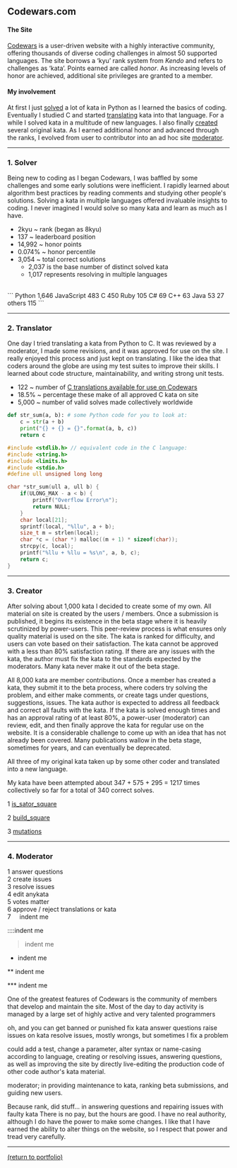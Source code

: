## Codewars.com

#### The Site

<a href="https://codewars.com">Codewars</a> is a user-driven website with a highly interactive community, offering thousands of diverse coding challenges in almost 50 supported languages. The site borrows a ‘kyu’ rank system from _Kendo_ and refers to challenges as ‘kata’. Points earned are called _honor_. As increasing levels of honor are achieved, additional site privileges are granted to a member.

#### My involvement

At first I just <a href="https://rowcased.github.io/alternate_page.html#solver">solved</a> a lot of kata in Python as I learned the basics of coding. Eventually I studied C and started <a href="https://rowcased.github.io/alternate_page.html#translator">translating</a> kata into that language. For a while I solved kata in a multitude of  new languages. I also finally <a href="https://rowcased.github.io/alternate_page.html#creator">created</a> several original kata. As I earned additional honor and advanced through the ranks, I evolved from user to contributor into an ad hoc site <a href="https://rowcased.github.io/alternate_page.html#moderator">moderator</a>.
<hr>
<h3 id="solver">1. Solver</h3>

Being new to coding as I began Codewars, I was baffled by some challenges and some early solutions were inefficient. I rapidly learned about algorithm best practices by reading comments and studying other people's solutions. Solving a kata in multiple languages offered invaluable insights to coding. I never imagined I would solve so many kata and learn as much as I have.
<br>
* 2kyu ~ rank (began as 8kyu)
* 137 ~ leaderboard position 
* 14,992 ~ honor points 
* 0.074% ~ honor percentile
* 3,054 ~ total correct solutions
    * 2,037 is the base number of distinct solved kata
    * 1,017 represents resolving in multiple languages
<br>
```
Python     1,646
JavaScript   483
C            450
Ruby         105
C#            69
C++           63
Java          53
27 others    115
```
<hr>

<h3 id="translator">2. Translator</h3>

One day I tried translating a kata from Python to C. It was reviewed by a moderator, I made some revisions, and it was approved for use on the site. I really enjoyed this process and just kept on translating. I like the idea that coders around the globe are using my test suites to improve their skills. I learned about code structure, maintainability, and writing strong unit tests.

* 122 ~ number of [C translations available for use on Codewars](/C_translations)
* 18.5% ~ percentage these make of all approved C kata on site
* 5,000 ~ number of valid solves made collectively worldwide

```python
def str_sum(a, b): # some Python code for you to look at:
    c = str(a + b)
    print("{} + {} = {}".format(a, b, c))
    return c
```
```c
#include <stdlib.h> // equivalent code in the C language:
#include <string.h>
#include <limits.h>
#include <stdio.h>
#define ull unsigned long long

char *str_sum(ull a, ull b) {
    if(ULONG_MAX - a < b) {
        printf("Overflow Error\n");
        return NULL;
    }
    char local[21];
    sprintf(local, "%llu", a + b);
    size_t m = strlen(local);
    char *c = (char *) malloc((m + 1) * sizeof(char));
    strcpy(c, local);
    printf("%llu + %llu = %s\n", a, b, c);
    return c;
}
```
<hr>
<h3 id="creator">3. Creator</h3>

After solving about 1,000 kata I decided to create some of my own. All material on site is created by the users / members. Once a submission is published, it begins its existence in the beta stage where it is heavily scrutinized by power-users. This peer-review process is what ensures only quality material is used on the site. The kata is ranked for difficulty, and users can vote based on their satisfaction. The kata cannot be approved with a less than 80% satisfaction rating. If there are any issues with the kata, the author must fix the kata to the standards expected by the moderators. Many kata never make it out of the beta stage.

All 8,000 kata are member contributions. Once a member has created a kata, they submit it to the beta process, where coders try solving the problem, and either make comments, or create tags under questions, suggestions, issues. The kata author is expected to address all feedback and correct all faults with the kata. If the kata is solved enough times and has an approval rating of at least 80%, a power-user (moderator) can review, edit, and then finally approve the kata for regular use on the website. It is a considerable challenge to come up with an idea that has not already been covered. Many publications wallow in the beta stage, sometimes for years, and can eventually be deprecated.

All three of my original kata taken up by some other coder and translated into a new language.

My kata have been attempted about 347 + 575 + 295 = 1217 times collectively so far for a total of 340 correct solves. 


1 [is_sator_square](https://rowcased.github.io/is_sator_square)<br>
<!-- &nbsp;&nbsp;&nbsp;&nbsp;&nbsp;&nbsp;The first kata was based on a stone tablet found at Pompeii, known as a "sator square". It is an form of two dimentional palindrome admitting four symmetries. The coder of this kata must study the pattern of characters on the square and determine whether it conforms to the regulations of a sator square. -->

2 [build_square](https://rowcased.github.io/build_square)<br>
<!-- &nbsp;&nbsp;&nbsp;&nbsp;&nbsp;&nbsp;This one was based on my experience playing with toy blocks with my daughter and as a kid myself. I simply created a challenge for the coder to determine if a square could be built out of the available different-sized blocks. -->

3 [mutations](https://rowcased.github.io/mutations)<br>
<!-- &nbsp;&nbsp;&nbsp;&nbsp;&nbsp;&nbsp;This kata was inspired by playing word games on road trips. This game involves altering a word by changing one letter. The coder is tasked with running a game between two fictional players who are trying to think up new words, such that the program determines the winner of the game. -->

<hr>
<h3 id="moderator">4. Moderator</h3>

1 answer questions<br>
2 create issues<br>
3 resolve issues<br>
4 edit anykata<br>
5 votes matter<br>
6 approve / reject translations or kata<br>
7
&nbsp;&nbsp;&nbsp;&nbsp;indent me


::::indent me


> indent me


* indent me


** indent me


*** indent me



One of the greatest features of Codewars is the community of members that develop and maintain the site. Most of the day to day activity is managed by a large set of highly active and very talented programmers

oh, and you can get banned or punished
fix kata
answer questions
raise issues on kata
resolve issues, mostly wrongs, but sometimes I fix a problem

could add a test, change a parameter, alter syntax or name-casing according to language, 
creating or resolving issues, answering questions, as well as improving the site by directly live-editing the production code of other code author's kata material.

moderator; in providing maintenance to kata, ranking beta submissions, and guiding new users.

Because rank, did stuff... in answering questions and repairing issues with faulty kata
 There is no pay, but the hours are good. I have no real authority, although I do have the power to make some changes. I like that I have earned the ability to alter things on the website, so I respect that power and tread very carefully. 
<hr>
<a href="https://rowcased.github.io/">(return to portfolio)</a>

<!-- For more details see [GitHub Flavored Markdown](https://guides.github.com/features/mastering-markdown/). -->

